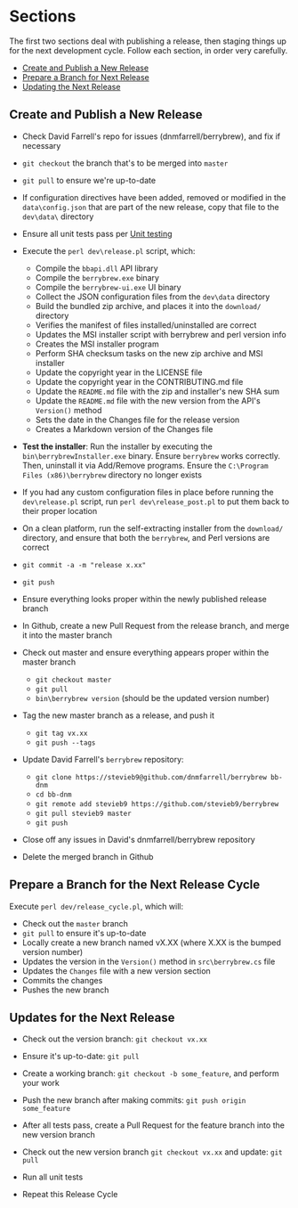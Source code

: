# Sections

The first two sections deal with publishing a release, then staging things up
for the next development cycle. Follow each section, in order very carefully.

- [Create and Publish a New Release](#create-and-publish-a-new-release)
- [Prepare a Branch for Next Release](#prepare-a-branch-for-the-next-release-cycle)
- [Updating the Next Release](#updates-for-the-next-release)

## Create and Publish a New Release

- Check David Farrell's repo for issues (dnmfarrell/berrybrew), and fix if 
necessary
  
- `git checkout` the branch that's to be merged into `master`

- `git pull` to ensure we're up-to-date

- If configuration directives have been added, removed or modified in the
`data\config.json` that are part of the new release, copy that file to the
`dev\data\` directory

- Ensure all unit tests pass per 
[Unit testing](Unit%20Testing.md)

- Execute the `perl dev\release.pl` script, which:

    - Compile the `bbapi.dll` API library
    - Compile the `berrybrew.exe` binary
    - Compile the `berrybrew-ui.exe` UI binary
    - Collect the JSON configuration files from the `dev\data` directory
    - Build the bundled zip archive, and places it into the `download/`
    directory
    - Verifies the manifest of files installed/uninstalled are correct
    - Updates the MSI installer script with berrybrew and perl version info
    - Creates the MSI installer program
    - Perform SHA checksum tasks on the new zip archive and MSI installer
    - Update the copyright year in the LICENSE file
    - Update the copyright year in the CONTRIBUTING.md file
    - Update the `README.md` file with the zip and installer's new SHA sum
    - Update the `README.md` file with the new version from the API's
    `Version()` method
    - Sets the date in the Changes file for the release version      
    - Creates a Markdown version of the Changes file

- **Test the installer**: Run the installer by executing the `bin\berrybrewInstaller.exe`
binary. Ensure `berrybrew` works correctly. Then, uninstall it via Add/Remove
programs. Ensure the `C:\Program Files (x86)\berrybrew` directory no longer
exists
 
- If you had any custom configuration files in place before running the
`dev\release.pl` script, run `perl dev\release_post.pl` to put them back to
their proper location

- On a clean platform, run the self-extracting installer from the `download/`
directory, and ensure that both the `berrybrew`, and Perl versions are correct

- `git commit -a -m "release x.xx"`

- `git push`

- Ensure everything looks proper within the newly published release branch

- In Github, create a new Pull Request from the release branch, and merge it
into the master branch

- Check out master and ensure everything appears proper within the master branch

    - `git checkout master`
    - `git pull`
    - `bin\berrybrew version` (should be the updated version number)

- Tag the new master branch as a release, and push it

    - `git tag vx.xx`
    - `git push --tags`
    
- Update David Farrell's `berrybrew` repository:

    - `git clone https://stevieb9@github.com/dnmfarrell/berrybrew bb-dnm`
    - `cd bb-dnm`
    - `git remote add stevieb9 https://github.com/stevieb9/berrybrew`
    - `git pull stevieb9 master`
    - `git push`

- Close off any issues in David's dnmfarrell/berrybrew repository
  
- Delete the merged branch in Github
    
## Prepare a Branch for the Next Release Cycle

Execute `perl dev/release_cycle.pl`, which will:

  - Check out the `master` branch
  - `git pull` to ensure it's up-to-date
  - Locally create a new branch named vX.XX (where X.XX is the bumped version
  number)
  - Updates the version in the `Version()` method in `src\berrybrew.cs` file
  - Updates the `Changes` file with a new version section
  - Commits the changes
  - Pushes the new branch

## Updates for the Next Release

- Check out the version branch: `git checkout vx.xx`    

- Ensure it's up-to-date: `git pull`

- Create a working branch: `git checkout -b some_feature`, and perform your work

- Push the new branch after making commits: `git push origin some_feature`

- After all tests pass, create a Pull Request for the feature branch into the
new version branch

- Check out the new version branch `git checkout vx.xx` and update: `git pull`

- Run all unit tests

- Repeat this Release Cycle
